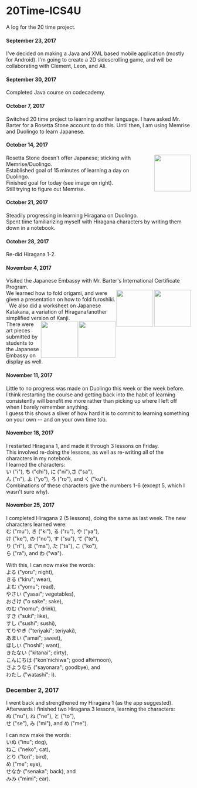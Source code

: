 # 20Time-ICS4U
A log for the 20 time project.

#### September 23, 2017
I've decided on making a Java and XML based mobile application (mostly for Android). I'm going to create a 2D sidescrolling game, and will be collaborating with Clement, Leon, and Ali.  

#### September 30, 2017
Completed Java course on codecademy.  

#### October 7, 2017
Switched 20 time project to learning another language. I have asked Mr. Barter for a Rosetta Stone account to do this. Until then, I am using Memrise and Duolingo to learn Japanese.  

#### October 14, 2017
<img src="https://i.imgur.com/N3pTy7N.png" width=100 align=right>Rosetta Stone doesn't offer Japanese; sticking with Memrise/Duolingo.  
Established goal of 15 minutes of learning a day on Duolingo.  
Finished goal for today (see image on right).  
Still trying to figure out Memrise.  

#### October 21, 2017
Steadily progressing in learning Hiragana on Duolingo.  
Spent time familiarizing myself with Hiragana characters by writing them down in a notebook.  

#### October 28, 2017
Re-did Hiragana 1-2.  

#### November 4, 2017
Visited the Japanese Embassy with Mr. Barter's International Certificate Program.  
<img src="https://cdn.1millionwomen.com.au/media/large_image/how_to_furoshiki_diagram.jpg" width=100 align=right><img src="https://i.imgur.com/2FO31YO.jpg" width=100 align=right>We learned how to fold origami, and were given a presentation on how to fold furoshiki.  
We also did a worksheet on Japanese Katakana, a variation of Hiragana/another simplified version of Kanji.  
<img src="https://i.imgur.com/B8ur34n.jpg" width=100 align=right><img src="https://i.imgur.com/LkY7Doe.jpg" width=100 align=right>There were art pieces submitted by students to the Japanese Embassy on display as well.

#### November 11, 2017
Little to no progress was made on Duolingo this week or the week before.  
I think restarting the course and getting back into the habit of learning consistently will benefit me more rather than picking up where I left off when I barely remember anything.  
I guess this shows a sliver of how hard it is to commit to learning something on your own -- and on your own time too.  

#### November 18, 2017
I restarted Hiragana 1, and made it through 3 lessons on Friday.  
This involved re-doing the lessons, as well as re-writing all of the characters in my notebook.  
I learned the characters:  
い ("i"), ち ("chi"), に ("ni"),さ ("sa"),  
ん ("n"), よ ("yo"), ろ ("ro"), and く ("ku").  
Combinations of these characters give the numbers 1-6 (except 5, which I wasn't sure why).  

#### November 25, 2017
I completed Hiragana 2 (5 lessons), doing the same as last week.
The new characters learned were:  
む ("mu"), き ("ki"), る ("ru"), や ("ya"),  
け ("ke"), の ("no"), す ("su"), て ("te"),  
り ("ri"), ま ("ma"), た ("ta"), こ ("ko"),  
ら ("ra"), and わ ("wa").  

With this, I can now make the words:  
よる ("yoru"; night),  
きる ("kiru"; wear),  
よむ ("yomu"; read),  
やさい ("yasai"; vegetables),  
おさけ ("o sake"; sake),  
のむ ("nomu"; drink),  
すき ("suki"; like),  
すし ("sushi"; sushi),  
てりやき ("teriyaki"; teriyaki),  
あまい ("amai"; sweet),  
ほしい ("hoshi"; want),  
きたない ("kitanai"; dirty),  
こんにちは ("kon'nichiwa"; good afternoon),  
さようなら ("sayonara"; goodbye), and  
わたし ("watashi"; I).  

### December 2, 2017
I went back and strengthened my Hiragana 1 (as the app suggested).  
Afterwards I finished two Hiragana 3 lessons, learning the characters:  
ぬ ("nu"), ね ("ne"), と ("to"),  
せ ("se"), み ("mi"), and め ("me").  

I can now make the words:  
いぬ ("inu"; dog),  
ねこ ("neko"; cat),  
とり ("tori"; bird),  
め ("me"; eye),  
せなか	("senaka"; back), and  
みみ ("mimi"; ear).
